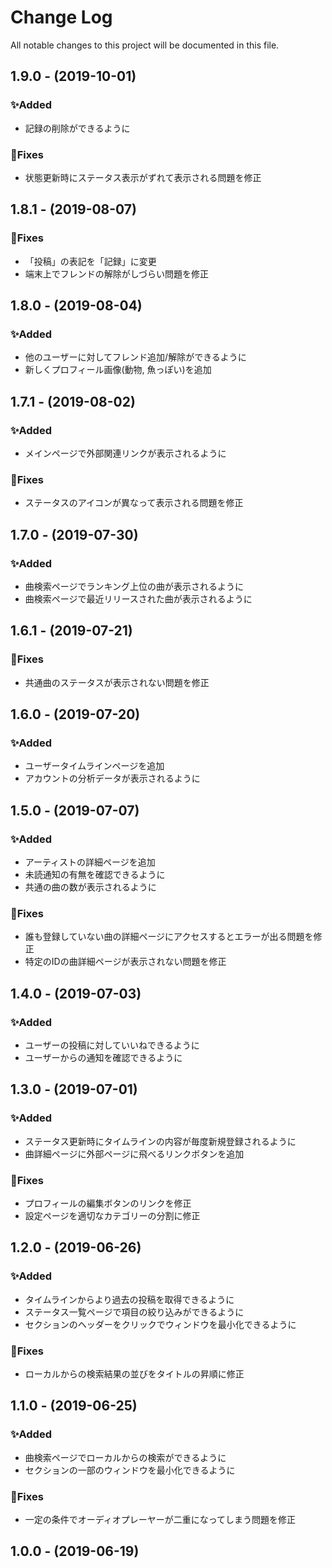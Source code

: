 # Change Log
All notable changes to this project will be documented in this file.

## 1.9.0 - (2019-10-01)
### ✨Added
- 記録の削除ができるように

### 🐛Fixes
- 状態更新時にステータス表示がずれて表示される問題を修正

## 1.8.1 - (2019-08-07)
### 🐛Fixes
- 「投稿」の表記を「記録」に変更
- 端末上でフレンドの解除がしづらい問題を修正

## 1.8.0 - (2019-08-04)
### ✨Added
- 他のユーザーに対してフレンド追加/解除ができるように
- 新しくプロフィール画像(動物, 魚っぽい)を追加

## 1.7.1 - (2019-08-02)
### ✨Added
- メインページで外部関連リンクが表示されるように

### 🐛Fixes
- ステータスのアイコンが異なって表示される問題を修正

## 1.7.0 - (2019-07-30)
### ✨Added
- 曲検索ページでランキング上位の曲が表示されるように
- 曲検索ページで最近リリースされた曲が表示されるように

## 1.6.1 - (2019-07-21)
### 🐛Fixes
- 共通曲のステータスが表示されない問題を修正

## 1.6.0 - (2019-07-20)
### ✨Added
- ユーザータイムラインページを追加
- アカウントの分析データが表示されるように

## 1.5.0 - (2019-07-07)
### ✨Added
- アーティストの詳細ページを追加
- 未読通知の有無を確認できるように
- 共通の曲の数が表示されるように

### 🐛Fixes
- 誰も登録していない曲の詳細ページにアクセスするとエラーが出る問題を修正
- 特定のIDの曲詳細ページが表示されない問題を修正

## 1.4.0 - (2019-07-03)
### ✨Added
- ユーザーの投稿に対していいねできるように
- ユーザーからの通知を確認できるように

## 1.3.0 - (2019-07-01)
### ✨Added
- ステータス更新時にタイムラインの内容が毎度新規登録されるように
- 曲詳細ページに外部ページに飛べるリンクボタンを追加

### 🐛Fixes
- プロフィールの編集ボタンのリンクを修正
- 設定ページを適切なカテゴリーの分割に修正

## 1.2.0 - (2019-06-26)
### ✨Added
- タイムラインからより過去の投稿を取得できるように
- ステータス一覧ページで項目の絞り込みができるように
- セクションのヘッダーをクリックでウィンドウを最小化できるように

### 🐛Fixes
- ローカルからの検索結果の並びをタイトルの昇順に修正

## 1.1.0 - (2019-06-25)
### ✨Added
- 曲検索ページでローカルからの検索ができるように
- セクションの一部のウィンドウを最小化できるように

### 🐛Fixes
- 一定の条件でオーディオプレーヤーが二重になってしまう問題を修正

## 1.0.0 - (2019-06-19)
